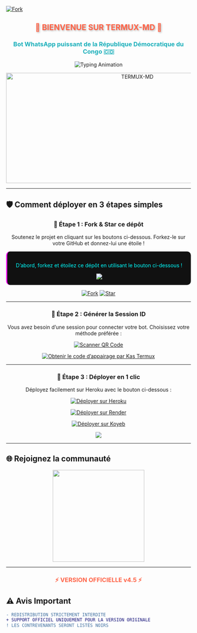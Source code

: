 [![Fork](https://img.shields.io/github/forks/kasmbafumoja/TERMUX-MD?label=Fork&style=for-the-badge&logo=git)](https://github.com/kasmbafumoja/TERMUX-MD/fork)

<h2 align="center" style="color: #FF6347; text-shadow: 2px 2px 4px rgba(0,0,0,0.3); animation: glow 2s infinite alternate;">🔰 BIENVENUE SUR TERMUX-MD 🔰</h2>
<h3 align="center" style="color: #1BAFBA; font-weight: bold;">Bot WhatsApp puissant de la République Démocratique du Congo 🇨🇩</h3>

<p align="center">
  <img src="https://readme-typing-svg.herokuapp.com?font=Fira+Code&weight=600&size=26&duration=3000&pause=1000&color=FF6347&center=true&width=900&height=100&lines=BONJOUR+LE+MONDE!+👋;DÉCOUVREZ+TERMUX-MD+🤖;EXPÉRIENCE+AVANCÉE+DE+BOT+WHATSAPP+⚡;CRÉÉ+AVEC+PASSION+PAR+KAS+TERMUX+💻;OFFICIELLEMENT+CONGOLAIS+🎉" alt="Typing Animation">
</p>

<p align="center">
  <img alt="TERMUX-MD" width="700" height="300" src="https://imgur.com/a/YAV561j">
</p>

---

## 🛡 Comment déployer en 3 étapes simples

<div align="center">

### 🔹 Étape 1 : Fork & Star ce dépôt  
Soutenez le projet en cliquant sur les boutons ci-dessous. Forkez-le sur votre GitHub et donnez-lui une étoile !  
<div style="background: #111111; padding: 15px; border-radius: 10px; border-left: 3px solid #ff00ff;">
  <p style="color: #00ffff;">D’abord, forkez et étoilez ce dépôt en utilisant le bouton ci-dessous !</p>
  <a href='https://github.com/kasmbafumoja/TERMUX-MD/fork' target="_blank">
    <img src='https://img.shields.io/badge/FORK_REPOSITORY-008000?style=for-the-badge&logo=github&logoColor=white&labelColor=000000'/>
  </a>
</div>

[![Fork](https://img.shields.io/github/forks/kasmbafumoja/TERMUX-MD?label=Fork&style=for-the-badge&logo=git)](https://github.com/kasmbafumoja/TERMUX-MD/fork)
[![Star](https://img.shields.io/github/stars/kasmbafumoja/TERMUX-MD?label=Star&style=for-the-badge&logo=github)](https://github.com/kasmbafumoja/TERMUX-MD/stargazers)

---

### 🔹 Étape 2 : Générer la Session ID  
Vous avez besoin d’une session pour connecter votre bot. Choisissez votre méthode préférée :  

[![Scanner QR Code](https://img.shields.io/badge/SCAN_QR-FF6347?style=for-the-badge&logo=qr-code&logoColor=white)](https://dmlactive.onrender.com/qr) 

[![Obtenir le code d’appairage par Kas Termux](https://img.shields.io/badge/GET_PAIR_CODE_BY_KAS_TERMUX-1BAFBA?style=for-the-badge&logo=connectdevelop&logoColor=white)](https://two-vz60.onrender.com)

---

### 🔹 Étape 3 : Déployer en 1 clic  
Déployez facilement sur Heroku avec le bouton ci-dessous :  

[![Déployer sur Heroku](https://img.shields.io/badge/DEPLOY_TO_HEROKU-430098?style=for-the-badge&logo=heroku&logoColor=white)](https://dmlv1.vercel.app/)

[![Déployer sur Render](https://img.shields.io/badge/DEPLOY_TO_RENDER-430098?style=for-the-badge&logo=render&logoColor=white)](https://dashboard.render.com/web/new)

[![Déployer sur Koyeb](https://img.shields.io/badge/DEPLOY_TO_KOYEB-430098?style=for-the-badge&logo=koyeb&logoColor=white)](https://app.koyeb.com)

[![](https://img.shields.io/badge/📤_TALKDROVE_DEPLOY-FF004D?style=for-the-badge&logo=telegram)](https://talkdrove.com/share-bot/11)

</div>

---

## 🌐 Rejoignez la communauté

<p align="center">
  <a href="https://chat.whatsapp.com/FrChEQhyeA6LmKOdgsyJUW?mode=ac_t">
    <img src="https://img.shields.io/badge/REJOINDRE_GROUPE_WHATSAPP-25D366?style=for-the-badge&logo=whatsapp&logoColor=white" width="250">
  </a>
</p>

---

<h3 align="center" style="color: #FF6347; animation: pulse 1.5s infinite;">⚡ VERSION OFFICIELLE v4.5 ⚡</h3>

## ⚠️ Avis Important  
```diff
- REDISTRIBUTION STRICTEMENT INTERDITE
+ SUPPORT OFFICIEL UNIQUEMENT POUR LA VERSION ORIGINALE
! LES CONTREVENANTS SERONT LISTÉS NOIRS
